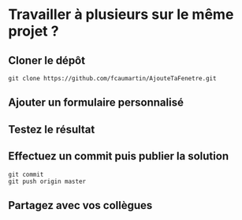 # Travailler à plusieurs sur le même projet ?

## Cloner le dépôt
```
git clone https://github.com/fcaumartin/AjouteTaFenetre.git
```
## Ajouter un formulaire personnalisé
## Testez le résultat
## Effectuez un commit puis publier la solution 
```
git commit
git push origin master
```
## Partagez avec vos collègues
